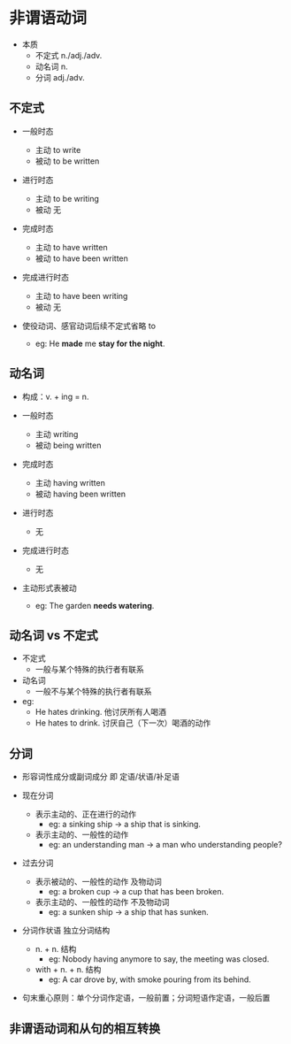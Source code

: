 # 非谓语动词

- 本质
  - 不定式 n./adj./adv.
  - 动名词 n.
  - 分词 adj./adv.

## 不定式

- 一般时态
  - 主动 to write
  - 被动 to be written
- 进行时态
  - 主动 to be writing
  - 被动 无
- 完成时态
  - 主动 to have written
  - 被动 to have been written
- 完成进行时态
  - 主动 to have been writing
  - 被动 无

- 使役动词、感官动词后续不定式省略 to
  - eg: He **made** me **stay for the night**.

## 动名词

- 构成：v. + ing = n.


- 一般时态
  - 主动 writing
  - 被动 being written
- 完成时态
  - 主动 having written
  - 被动 having been written
- 进行时态
  - 无
- 完成进行时态
  - 无
- 主动形式表被动
  - eg: The garden **needs watering**.

## 动名词 vs 不定式

- 不定式
  - 一般与某个特殊的执行者有联系
- 动名词
  - 一般不与某个特殊的执行者有联系
- eg:
  - He hates drinking. 他讨厌所有人喝酒
  - He hates to drink. 讨厌自己（下一次）喝酒的动作

## 分词
- 形容词性成分或副词成分 即 定语/状语/补足语

- 现在分词
  - 表示主动的、正在进行的动作
    - eg: a sinking ship -> a ship that is sinking.
  - 表示主动的、一般性的动作
    - eg: an understanding man -> a man who understanding people?
- 过去分词
  - 表示被动的、一般性的动作 及物动词
    - eg: a broken cup -> a cup that has been broken.
  - 表示主动的、一般性的动作 不及物动词
    - eg: a sunken ship -> a ship that has sunken.
- 分词作状语 独立分词结构
  - n. + n. 结构
    - eg: Nobody having anymore to say, the meeting was closed.
  - with + n. + n. 结构
    - eg: A car drove by, with smoke pouring from its behind.
- 句末重心原则：单个分词作定语，一般前置；分词短语作定语，一般后置

## 非谓语动词和从句的相互转换



